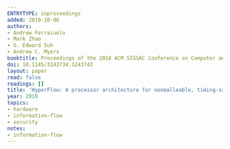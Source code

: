 ```yaml
---
ENTRYTYPE: inproceedings
added: 2019-10-06
authors:
- Andrew Ferraiuolo
- Mark Zhao
- G. Edward Suh
- Andrew C. Myers
booktitle: Proceedings of the 2018 ACM SIGSAC Conference on Computer and  Communications Security, CCS 2018
doi: 10.1145/3243734.3243743
layout: paper
read: false
readings: []
title: 'HyperFlow: A processor architecture for nonmalleable, timing-safe information-flow security'
year: 2018
topics:
- hardware
- information-flow
- security
notes:
- information-flow
---
```

